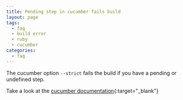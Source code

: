 ```yaml
---
title: Pending step in cucumber fails build
layout: page
tags:
  - faq
  - build error
  - ruby
  - cucumber
categories:
  - faq
---
```

The cucumber option ```--strict``` fails the build if you have a pending or undefined step.

Take a look at the [cucumber documentation](https://github.com/cucumber/cucumber/wiki/Step-Definitions){:target="_blank"}

